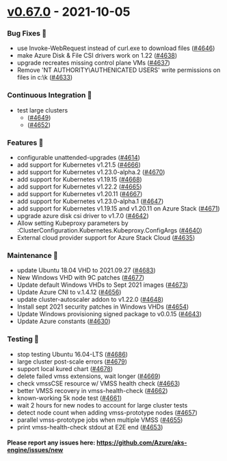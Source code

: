 
<a name="v0.67.0"></a>
# [v0.67.0] - 2021-10-05
### Bug Fixes 🐞
- use Invoke-WebRequest instead of curl.exe to download files ([#4646](https://github.com/Azure/aks-engine/issues/4646))
- make Azure Disk & File CSI drivers work on 1.22 ([#4638](https://github.com/Azure/aks-engine/issues/4638))
- upgrade recreates missing control plane VMs ([#4637](https://github.com/Azure/aks-engine/issues/4637))
- Remove 'NT AUTHORITY\AUTHENICATED USERS' write permissions on files in c:\k ([#4633](https://github.com/Azure/aks-engine/issues/4633))

### Continuous Integration 💜
- test large clusters
  - ([#4649](https://github.com/Azure/aks-engine/issues/4649))
  - ([#4652](https://github.com/Azure/aks-engine/issues/4652))

### Features 🌈
- configurable unattended-upgrades ([#4614](https://github.com/Azure/aks-engine/issues/4614))
- add support for Kubernetes v1.21.5 ([#4666](https://github.com/Azure/aks-engine/issues/4666))
- add support for Kubernetes v1.23.0-alpha.2 ([#4670](https://github.com/Azure/aks-engine/issues/4670))
- add support for Kubernetes v1.19.15 ([#4668](https://github.com/Azure/aks-engine/issues/4668))
- add support for Kubernetes v1.22.2 ([#4665](https://github.com/Azure/aks-engine/issues/4665))
- add support for Kubernetes v1.20.11 ([#4667](https://github.com/Azure/aks-engine/issues/4667))
- add support for Kubernetes v1.23.0-alpha.1 ([#4647](https://github.com/Azure/aks-engine/issues/4647))
- add support for Kubernetes v1.19.15 and v1.20.11 on Azure Stack ([#4671](https://github.com/Azure/aks-engine/issues/4671))
- upgrade azure disk csi driver to v1.7.0 ([#4642](https://github.com/Azure/aks-engine/issues/4642))
- Allow setting Kubeproxy parameters by :ClusterConfiguration.Kubernetes.Kubeproxy.ConfigArgs ([#4640](https://github.com/Azure/aks-engine/issues/4640))
- External cloud provider support for Azure Stack Cloud ([#4635](https://github.com/Azure/aks-engine/issues/4635))

### Maintenance 🔧
- update Ubuntu 18.04 VHD to 2021.09.27 ([#4683](https://github.com/Azure/aks-engine/issues/4683))
- New Windows VHD with 9C patches ([#4677](https://github.com/Azure/aks-engine/issues/4677))
- Update default Windows VHDs to Sept 2021 images ([#4673](https://github.com/Azure/aks-engine/issues/4673))
- Update Azure CNI to v.1.4.12 ([#4656](https://github.com/Azure/aks-engine/issues/4656))
- update cluster-autoscaler addon to v1.22.0 ([#4648](https://github.com/Azure/aks-engine/issues/4648))
- Install sept 2021 security patches in Windows VHDs ([#4654](https://github.com/Azure/aks-engine/issues/4654))
- Update Windows provisioning signed package to v0.0.15 ([#4643](https://github.com/Azure/aks-engine/issues/4643))
- Update Azure constants ([#4630](https://github.com/Azure/aks-engine/issues/4630))

### Testing 💚
- stop testing Ubuntu 16.04-LTS ([#4686](https://github.com/Azure/aks-engine/issues/4686))
- large cluster post-scale errors ([#4679](https://github.com/Azure/aks-engine/issues/4679))
- support local kured chart ([#4678](https://github.com/Azure/aks-engine/issues/4678))
- delete failed vmss extensions, wait longer ([#4669](https://github.com/Azure/aks-engine/issues/4669))
- check vmssCSE resource w/ VMSS health check ([#4663](https://github.com/Azure/aks-engine/issues/4663))
- better VMSS recovery in vmss-health-check ([#4662](https://github.com/Azure/aks-engine/issues/4662))
- known-working 5k node test ([#4661](https://github.com/Azure/aks-engine/issues/4661))
- wait 2 hours for new nodes to account for large cluster tests
- detect node count when adding vmss-prototype nodes ([#4657](https://github.com/Azure/aks-engine/issues/4657))
- parallel vmss-prototype jobs when multiple VMSS ([#4655](https://github.com/Azure/aks-engine/issues/4655))
- print vmss-health-check stdout at E2E end ([#4653](https://github.com/Azure/aks-engine/issues/4653))

#### Please report any issues here: https://github.com/Azure/aks-engine/issues/new
[Unreleased]: https://github.com/Azure/aks-engine/compare/v0.67.0...HEAD
[v0.67.0]: https://github.com/Azure/aks-engine/compare/v0.66.1...v0.67.0
